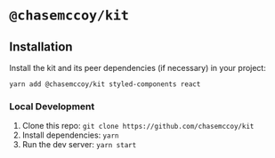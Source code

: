 # `@chasemccoy/kit`

## Installation

Install the kit and its peer dependencies (if necessary) in your project:

```
yarn add @chasemccoy/kit styled-components react
```

### Local Development

1. Clone this repo: `git clone https://github.com/chasemccoy/kit`
2. Install dependencies: `yarn`
3. Run the dev server: `yarn start`